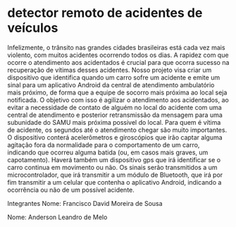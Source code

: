   # detector remoto de acidentes de veículos
   Infelizmente, o trânsito nas grandes cidades brasileiras está cada vez mais violento, com muitos acidentes ocorrendo todos os dias. A rapidez com que ocorre o atendimento aos acidentados é crucial para que ocorra sucesso na recuperação de vítimas desses acidentes.
   Nosso projeto visa criar um dispositivo que identifica quando um carro sofre um acidente e emite um sinal para um aplicativo Android da  central de atendimento ambulatório mais próximo, de forma que a equipe de socorro mais próxima ao local seja notificada. O objetivo com isso é agilizar o atendimento aos acidentados,  ao evitar a necessidade de contato de alguém no local do acidente com uma central de atendimento e posterior retransmissão da mensagem para uma subunidade do SAMU mais próxima possivel do local. Para quem é vítima de acidente, os segundos até o atendimento chegar são muito importantes.
   O dispositivo conterá acelerômetros e giroscópios que irão captar alguma agitação fora da normalidade para o comportamento de um carro, indicando que ocorreu alguma batida (ou, em casos mais graves, um capotamento). Haverá também um dispositivo gps que irá identificar se o carro continua em movimento ou não. Os sinais serão transmitidos a um microcontrolador, que irá transmitir a um módulo de Bluetooth, que irá por fim transmitir a um celular que contenha o aplicativo Android, indicando a ocorrência ou não de um possível acidente.
   
Integrantes
Nome: Francisco David Moreira de Sousa
                                                                
Nome: Anderson Leandro de Melo
